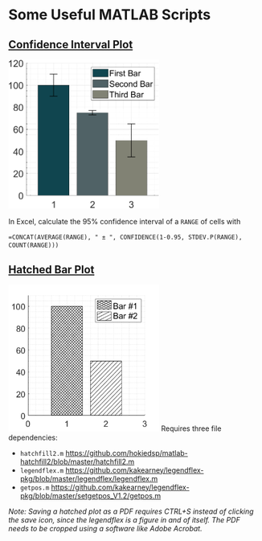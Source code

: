 # Some Useful MATLAB Scripts

## [Confidence Interval Plot](https://github.com/simewu/matlab-scripts/blob/main/Confidence%20Inverval%20Plot/ConfidenceIntervalPlotDemo.m)
<img src="Confidence%20Inverval%20Plot/Screenshot.png" width="300"/>

In Excel, calculate the 95% confidence interval of a `RANGE` of cells with
```
=CONCAT(AVERAGE(RANGE), " ± ", CONFIDENCE(1-0.95, STDEV.P(RANGE), COUNT(RANGE)))
```

## [Hatched Bar Plot](https://github.com/simewu/matlab-scripts/blob/main/Hatched%20Bar%20Plot/Hatchfill2BarPlotDemo.m)
<img src="Hatched%20Bar%20Plot/Screenshot.png" width="300"/>
Requires three file dependencies:

* `hatchfill2.m` https://github.com/hokiedsp/matlab-hatchfill2/blob/master/hatchfill2.m
* `legendflex.m` https://github.com/kakearney/legendflex-pkg/blob/master/legendflex/legendflex.m
* `getpos.m` https://github.com/kakearney/legendflex-pkg/blob/master/setgetpos_V1.2/getpos.m

_Note: Saving a hatched plot as a PDF requires CTRL+S instead of clicking the save icon, since the legendflex is a figure in and of itself. The PDF needs to be cropped using a software like Adobe Acrobat._
